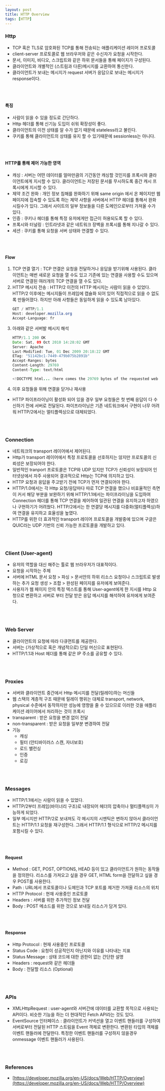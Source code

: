 ```yaml
---
layout: post
title: HTTP Overview
tags: [HTTP]
---
```


### Http
- TCP 혹은 TLS로 암호화된 TCP를 통해 전송되는 애플리케이션 레이어 프로토콜
- client-server 프로토콜로 웹 브라우저와 같은 수신자가 요청을 시작한다.
- 문서, 이미지, 비디오, 스크립트와 같은 하위 문서들을 통해 페이지가 구성된다.
- 클라이언트와 개별적인 (스트림과 다른)메시지를 교환하여 통신한다.
- 클라이언트가 보내는 메시지가 request 서버가 응답으로 보내는 메시지가 response이다.
<br>
<br>

#### 특징
- 사람이 읽을 수 있을 정도로 간단하다.
- Http 헤더를 통해 신기능 도입이 쉬워 확장성이 좋다.
- 클라이언트의 이전 상태를 알 수가 없기 때문에 stateless라고 불린다.
- 쿠키를 통해 클라이언트의 상태를 유지 할 수 있기때문에 sessionless는 아니다.
<br>
<br>

#### HTTP를 통해 제어 가능한 영역
- 캐싱 :  서버는 어떤 데이터를 얼마만큼의 기간동안 캐싱할 것인지를 프록시와 클라이언트에게 지시할 수 있다. 클라이언트는 저장된 문서를 무시하도록 중간 캐시 프록시에게 지시할 수 있다.
- 제약 조건 완화 : 개인 정보 침해를 완화하기 위해 same origin 에서 온 페이지만 웹 페이지에 접속할 수 있도록 하는 제약 사항을 서버에서 HTTP 헤더를 통해서 완화 시킬수가 있다. 그래서 사이트의 일부 정보들을 다른 도메인으로부터 가져올 수가 있다.
- 인증 :  쿠키나 헤더를 통해 특정 유저에게만 접근이 허용되도록 할 수 있다.
- 프록시와 터널링 : 인트라넷과 같은 네트워크 장벽을 프록시를 통해 지나갈 수 있다.
- 세션 : 쿠키를 통해 요청을 서버 상태와 연결할 수 있다.
<br>
<br>

#### Flow
1. TCP 연결 열기 : TCP 연결은 요청을 전달하거나 응답을 받기위해 사용된다. 클라이언트는 매번 새로운 요청을 열 수도 있고 기존에 있는 연결을 사용할 수도 있으며 서버로 연결된 여러개의 TCP 연결을 열 수도 있다.
2. HTTP 메시지 전송 :  HTTP/2 이전의 HTTP 메시지는 사람이 읽을 수 있었다. HTTP/2 이후에는 메시지들이 프레임에 캡슐화 되어 있어 직접적으로 읽을 수 없도록 만들어졌다. 하지만 아래 사항들은 동일하게 읽을 수 있도록 남아있다.
    ```java
    GET / HTTP/1.1
    Host: developer.mozilla.org
    Accept-Language: fr
    ```
3. 아래와 같은 서버발 메시지 해석
    ```java
    HTTP/1.1 200 OK
    Date: Sat, 09 Oct 2010 14:28:02 GMT
    Server: Apache
    Last-Modified: Tue, 01 Dec 2009 20:18:22 GMT
    ETag: "51142bc1-7449-479b075b2891b"
    Accept-Ranges: bytes
    Content-Length: 29769
    Content-Type: text/html

    <!DOCTYPE html... (here comes the 29769 bytes of the requested web page)
    ```
4. 이후 요청들을 위해 연결을 닫거나 재사용
- HTTP 파이프라이닝이 활성화 되어 있을 경우 일부 요청들은 첫 번째 응답이 다 수신하기 전에 서버로 전달된다. 파이프라이닝은 기존 네트워크에서 구현이 너무 어려워 HTTP/2에서는 멀티플렉싱으로 대체되었다.
<br>
<br>

### Connection
- 네트워크의 transport 레이어에서 제어된다.
- Http가 transport 레이어에서 특정 프로토콜을 선호하지는 않지만 프로토콜의 신뢰성은 보장되어야 한다.
- 일반적인 tranport 프로토콜은 TCP와 UDP 있지만 TCP가 신뢰성이 보장되어 인터넷상에서 자주 사용되어 결과적으로 Http는 TCP에 의지하고 있다.
- HTTP 요청과 응답을 주고받기 전에 TCP가 먼저 연결되어야 한다.
- HTTP/1.0에서는 각 Http 요청/응답마다 따로 TCP 연결을 했으나 비효율적인 측면이 커서 해당 부분을 보완하기 위해 HTTP/1.1에서는 파이프라이닝을 도입하여 Connection 헤더를 통해 TCP 연결을 제어하여 일관된 연결을 유지하고자 하였으나 구현하기가 어려웠다. HTTP/2에서는 한 연결당 메시지를 다중화(멀티플렉싱)하여 연결을 유지하고 효율성을 높였다.
- HTTP를 위한 더 효과적인 transport 레이어 프로토콜을 개발중에 있으며 구글은 QUIC라는 UDP 기반의 신뢰 가능한 프로토콜을 개발하고 있다.
<br>
<br>

### Client (User-agent)
- 유저의 역할을 대신 해주는 툴로 웹 브라우저가 대표적이다.
- 요청을 시작하는 주체
- 서버에 HTML 문서 요청 > 파싱 > 문서안의 하위 리소스 요청이나 스크립트로 발생하는 추가 요청 생성 > 조합 > 완성된 페이지를 유저에게 보여준다.
- 사용자가 웹 페이지 안의 특정 텍스트를 통해 User-agent에게 한 지시를 Http 요청으로 변환하고 서버로 부터 전달 받은 응답 메시지를 해석하여 유저에게 보여준다.
<br>
<br>

### Web Server
- 클라이언트의 요청에 따라 다큐먼트를 제공한다.
- 서버는 (가상적으로 혹은 개념적으로) 단일 머신으로 표현된다.
- HTTP/1.1과 Host 헤더를 통해 같은 IP 주소를 공유할 수 있다.
<br>
<br>

### Proxies
- 서버와 클라이언트 중간에서 Http 메시지를 전달(릴레이)하는 머신들
- 웹 스택의 계층적 구조 때문에 릴레이 행위는 대체로 transport, network, physical 수준에서 동작하지만 성능에 영향을 줄 수 있으므로 이러한 것을 애플리케이션 레이어에서 처리하는 것이 프록시
- transparent : 받은 요청을 변경 없이 전달
- non-transparent : 받은 요청을 일부분 변경하여 전달
- 기능
  - 캐싱
  - 필터 (안티바이러스 스캔, 자녀보호)
  - 로드 밸런싱
  - 인증
  - 로깅
<br>
<br>

### Messages
- HTTP/1.1에서는 사람이 읽을 수 있었다.
- HTTP/2부터 프레임(바이너리 구조)로 내장되어 헤더의 압축이나 멀티플렉싱이 가능하게 되었다.
- 일부 메시지만 HTTP/2로 보내져도 각 메시지의 시멘틱은 변하지 않아서 클라이언트는 HTTP/1.1 요청을 재구성한다. 그래서 HTTP/1.1 형식으로 HTTP/2 메시지를 포함시킬 수 있다.
<br>
<br>

#### Request
- Method : GET, POST, OPTIONS, HEAD 등이 있고 클라이언트가 원하는 동작들을 정의한다. 리소스를 가져오고 싶을 경우 GET, HTML form을 전달하고 싶을 경우 POST를 사용한다.
- Path : URL에서 프로토콜이나 도메인과 TCP 포트를 제거한 가져올 리소스의 위치
- HTTP Protocol : 현재 사용중인 프로토콜
- Headers : 서버를 위한 추가적인 정보 전달
- Body : POST 메소드를 위한 것으로 보내질 리소스가 담겨 있다.
<br>
<br>

#### Response
- Http Protocol : 현재 사용중인 프로토콜
- Status Code : 요청이 성공적인지 아닌지와 이유를 나타내는 지표
- Status Message : 상태 코드에 대한 권한이 없는 간단한 설명
- Headers : request와 같은 헤더들
- Body : 전달할 리소스 (Optional)
<br>
<br>

### APIs
- XMLHttpRequest : user-agent와 서버간에 데이터를 교환할 목적으로 사용되는 API이다. 비슷한 기능을 하는 더 현대적인 Fetch API라는 것도 있다.
- EventSource 인터페이스 : 클라이언트가 커넥션을 열고 이벤트 핸들러를 구성하여 서버로부터 전달된 HTTP 스트림을 Event 객체로 변환한다. 변환된 타입의 객체를 이벤트 핸들러에 전달한다. 특정한 이벤트 핸들러를 구성하지 않을경우 onmessage 이벤트 핸들러가 사용된다.
<br>
<br>

### References
- [https://developer.mozilla.org/en-US/docs/Web/HTTP/Overview](https://developer.mozilla.org/en-US/docs/Web/HTTP/Overview)
